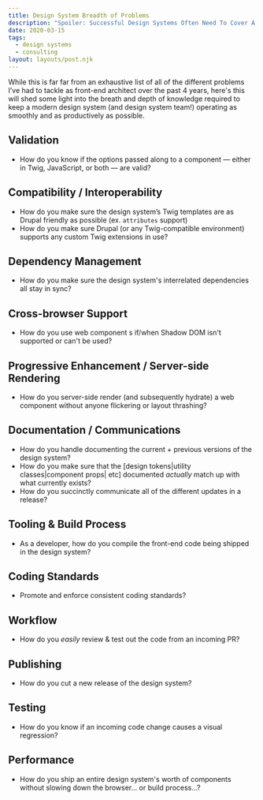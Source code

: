```yaml
---
title: Design System Breadth of Problems
description: "Spoiler: Successful Design Systems Often Need To Cover A Lot of Ground"
date: 2020-03-15
tags:
  - design systems
  - consulting
layout: layouts/post.njk
---
```


While this is far far from an exhaustive list of all of the different problems I’ve had to tackle as front-end architect over the past 4 years, here's this will shed some light into the breath and depth of knowledge required to keep a modern design system (and design system team!) operating as smoothly and as productively as possible.

## Validation
- How do you know if the options passed along to a component — either in Twig,  JavaScript, or both — are valid?

## Compatibility / Interoperability
- How do you make sure the design system’s Twig templates are as Drupal friendly as possible (ex. `attributes` support) 
- How do you make sure Drupal (or any Twig-compatible environment) supports any custom Twig extensions in use?

## Dependency Management
- How do you make sure the design system's interrelated dependencies all stay in sync?

## Cross-browser Support
- How do you use web component <slot>s if/when Shadow DOM isn't supported or can't be used?

## Progressive Enhancement / Server-side Rendering
- How do you server-side render (and subsequently hydrate) a web component without anyone flickering or layout thrashing?

## Documentation / Communications
- How do you handle documenting the current + previous versions of the design system?
- How do you make sure that the [design tokens|utility classes|component props| etc] documented *actually* match up with what currently exists?
- How do you succinctly communicate all of the different updates in a release?

## Tooling & Build Process
- As a developer, how do you compile the front-end code being shipped in the design system?

## Coding Standards
- Promote and enforce consistent coding standards?

## Workflow
- How do you *easily* review & test out the code from an incoming PR?

## Publishing
- How do you cut a new release of the design system?

## Testing
- How do you know if an incoming code change causes a visual regression?

## Performance
- How do you ship an entire design system's worth of components without slowing down the browser... or build process...?